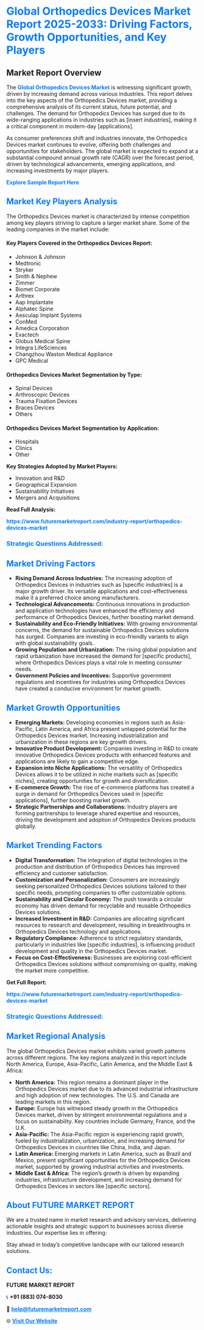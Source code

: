 <h1 style="color: #007BFF;">Global Orthopedics Devices Market Report 2025-2033: Driving Factors, Growth Opportunities, and Key Players</h1>

<section id="overview">
<h2>Market Report Overview</h2>
<p>The <a href="https://www.futuremarketreport.com/industry-report/orthopedics-devices-market" style="color: #007BFF; text-decoration: none;"><strong>Global Orthopedics Devices Market</strong></a> is witnessing significant growth, driven by increasing demand across various industries. This report delves into the key aspects of the Orthopedics Devices market, providing a comprehensive analysis of its current status, future potential, and challenges. The demand for Orthopedics Devices has surged due to its wide-ranging applications in industries such as [insert industries], making it a critical component in modern-day [applications].</p>
<p>As consumer preferences shift and industries innovate, the Orthopedics Devices market continues to evolve, offering both challenges and opportunities for stakeholders. The global market is expected to expand at a substantial compound annual growth rate (CAGR) over the forecast period, driven by technological advancements, emerging applications, and increasing investments by major players.</p>
</section>

<section id="overview">
<p><a href="https://www.futuremarketreport.com/request-sample/reportId=54735" style="color: #007BFF; text-decoration: none;"><strong>Explore Sample Report Here</strong></a></p>
</section>

<section id="key-players">
<h2 style="color: #007BFF;">Market Key Players Analysis</h2>
<p>The Orthopedics Devices market is characterized by intense competition among key players striving to capture a larger market share. Some of the leading companies in the market include:</p>
<h4>Key Players Covered in the Orthopedics Devices Report:</h4>
<ul><li>Johnson &amp; Johnson</li><li>Medtronic</li><li>Stryker</li><li>Smith &amp; Nephew</li><li>Zimmer</li><li>Biomet Corporate</li><li>Arthrex</li><li>Aap Implantate</li><li>Alphatec Spine</li><li>Aesculap Implant Systems</li><li>ConMed</li><li>Amedica Corporation</li><li>Exactech</li><li>Globus Medical Spine</li><li>Integra LifeSciences</li><li>Changzhou Waston Medical Appliance</li><li>GPC Medical</li></ul>
<h4>Orthopedics Devices Market Segmentation by Type:</h4>
<ul><li>Spinal Devices</li><li>Arthroscopic Devices</li><li>Trauma Fixation Devices</li><li>Braces Devices</li><li>Others</li></ul>

<h4>Orthopedics Devices Market Segmentation by Application:</h4>
<ul><li>Hospitals</li><li>Clinics</li><li>Other</li></ul>
<p><strong>Key Strategies Adopted by Market Players:</strong></p>
<ul>
<li>Innovation and R&D</li>
<li>Geographical Expansion</li>
<li>Sustainability Initiatives</li>
<li>Mergers and Acquisitions</li>
</ul>
</section>

<section>
<p><strong>Read Full Analysis: </strong></p><a href="https://www.futuremarketreport.com/industry-report/orthopedics-devices-market" style="color: #007BFF; text-decoration: none;"><strong>https://www.futuremarketreport.com/industry-report/orthopedics-devices-market</strong></a>
<h3 style="color: #007BFF;">Strategic Questions Addressed:</h3>
</section>

<section id="driving-factors">
<h2 style="color: #007BFF;">Market Driving Factors</h2>
<ul>
<li><strong>Rising Demand Across Industries:</strong> The increasing adoption of Orthopedics Devices in industries such as [specific industries] is a major growth driver. Its versatile applications and cost-effectiveness make it a preferred choice among manufacturers.</li>
<li><strong>Technological Advancements:</strong> Continuous innovations in production and application technologies have enhanced the efficiency and performance of Orthopedics Devices, further boosting market demand.</li>
<li><strong>Sustainability and Eco-Friendly Initiatives:</strong> With growing environmental concerns, the demand for sustainable Orthopedics Devices solutions has surged. Companies are investing in eco-friendly variants to align with global sustainability goals.</li>
<li><strong>Growing Population and Urbanization:</strong> The rising global population and rapid urbanization have increased the demand for [specific products], where Orthopedics Devices plays a vital role in meeting consumer needs.</li>
<li><strong>Government Policies and Incentives:</strong> Supportive government regulations and incentives for industries using Orthopedics Devices have created a conducive environment for market growth.</li>
</ul>
</section>

<section id="growth-opportunities">
<h2 style="color: #007BFF;">Market Growth Opportunities</h2>
<ul>
<li><strong>Emerging Markets:</strong> Developing economies in regions such as Asia-Pacific, Latin America, and Africa present untapped potential for the Orthopedics Devices market. Increasing industrialization and urbanization in these regions are key growth drivers.</li>
<li><strong>Innovative Product Development:</strong> Companies investing in R&D to create innovative Orthopedics Devices products with enhanced features and applications are likely to gain a competitive edge.</li>
<li><strong>Expansion into Niche Applications:</strong> The versatility of Orthopedics Devices allows it to be utilized in niche markets such as [specific niches], creating opportunities for growth and diversification.</li>
<li><strong>E-commerce Growth:</strong> The rise of e-commerce platforms has created a surge in demand for Orthopedics Devices used in [specific applications], further boosting market growth.</li>
<li><strong>Strategic Partnerships and Collaborations:</strong> Industry players are forming partnerships to leverage shared expertise and resources, driving the development and adoption of Orthopedics Devices products globally.</li>
</ul>
</section>

<section id="trending-factors">
<h2 style="color: #007BFF;">Market Trending Factors</h2>
<ul>
<li><strong>Digital Transformation:</strong> The integration of digital technologies in the production and distribution of Orthopedics Devices has improved efficiency and customer satisfaction.</li>
<li><strong>Customization and Personalization:</strong> Consumers are increasingly seeking personalized Orthopedics Devices solutions tailored to their specific needs, prompting companies to offer customizable options.</li>
<li><strong>Sustainability and Circular Economy:</strong> The push towards a circular economy has driven demand for recyclable and reusable Orthopedics Devices solutions.</li>
<li><strong>Increased Investment in R&D:</strong> Companies are allocating significant resources to research and development, resulting in breakthroughs in Orthopedics Devices technology and applications.</li>
<li><strong>Regulatory Compliance:</strong> Adherence to strict regulatory standards, particularly in industries like [specific industries], is influencing product development and quality in the Orthopedics Devices market.</li>
<li><strong>Focus on Cost-Effectiveness:</strong> Businesses are exploring cost-efficient Orthopedics Devices solutions without compromising on quality, making the market more competitive.</li>
</ul>
</section>

<section>
<p><strong>Get Full Report: </strong></p><a href="https://www.futuremarketreport.com/industry-report/orthopedics-devices-market" style="color: #007BFF; text-decoration: none;"><strong>https://www.futuremarketreport.com/industry-report/orthopedics-devices-market</strong></a>
<h3 style="color: #007BFF;">Strategic Questions Addressed:</h3>
</section>


<section id="regional-analysis">
<h2 style="color: #007BFF;">Market Regional Analysis</h2>
<p>The global Orthopedics Devices market exhibits varied growth patterns across different regions. The key regions analyzed in this report include North America, Europe, Asia-Pacific, Latin America, and the Middle East & Africa:</p>
<ul>
<li><strong>North America:</strong> This region remains a dominant player in the Orthopedics Devices market due to its advanced industrial infrastructure and high adoption of new technologies. The U.S. and Canada are leading markets in this region.</li>
<li><strong>Europe:</strong> Europe has witnessed steady growth in the Orthopedics Devices market, driven by stringent environmental regulations and a focus on sustainability. Key countries include Germany, France, and the U.K.</li>
<li><strong>Asia-Pacific:</strong> The Asia-Pacific region is experiencing rapid growth, fueled by industrialization, urbanization, and increasing demand for Orthopedics Devices in countries like China, India, and Japan.</li>
<li><strong>Latin America:</strong> Emerging markets in Latin America, such as Brazil and Mexico, present significant opportunities for the Orthopedics Devices market, supported by growing industrial activities and investments.</li>
<li><strong>Middle East & Africa:</strong> The region’s growth is driven by expanding industries, infrastructure development, and increasing demand for Orthopedics Devices in sectors like [specific sectors].</li>
</ul>
</section>

<footer>
<h2 style="color: #007BFF;">About FUTURE MARKET REPORT</h2>
<p>We are a trusted name in market research and advisory services, delivering actionable insights and strategic support to businesses across diverse industries. Our expertise lies in offering:</p>

<p>Stay ahead in today’s competitive landscape with our tailored research solutions.</p>

<h2 style="color: #007BFF;">Contact Us:</h2>
<p><strong>FUTURE MARKET REPORT</strong></p>
<p>📞 <strong>+91 (883) 074-8030</strong></p>
<p>📧 <strong><a href="mailto:help@futuremarketreport.com" style="color: #007BFF;">help@futuremarketreport.com</a></strong></p>
<p>🌐 <strong><a href="https://www.futuremarketreport.com/" style="color: #007BFF;">Visit Our Website</a></strong></p>
</footer>